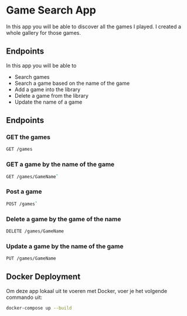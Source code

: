 # Game Search App

In this app you will be able to discover all the games I played. I created a whole gallery for those games.

## Endpoints

In this app you will be able to

- Search games
- Search a game based on the name of the game
- Add a game into the library
- Delete a game from the library
- Update the name of a game

## Endpoints

### GET the games

```bash
GET /games
```

### GET a game by the name of the game

```bash
GET /games/GameName`
```

### Post a game

```bash
POST /games`
```

### Delete a game by the game of the name

```bash
DELETE /games/GameName
```

### Update a game by the name of the game

```bash
PUT /games/GameName
```

## Docker Deployment

Om deze app lokaal uit te voeren met Docker, voer je het volgende commando uit:

```bash
docker-compose up --build
```
